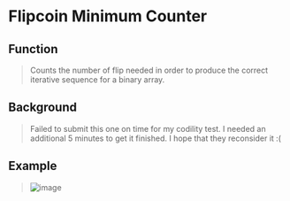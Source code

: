 # Flipcoin Minimum Counter

## Function
> Counts the number of flip needed in order to produce the correct iterative sequence for a binary array.

## Background
> Failed to submit this one on time for my codility test. I needed an additional 5 minutes to get it finished. I hope that they reconsider it :(

## Example
> ![image](https://user-images.githubusercontent.com/52370507/113949013-d2fc2180-9840-11eb-9b26-2753fbbfb87a.png)

